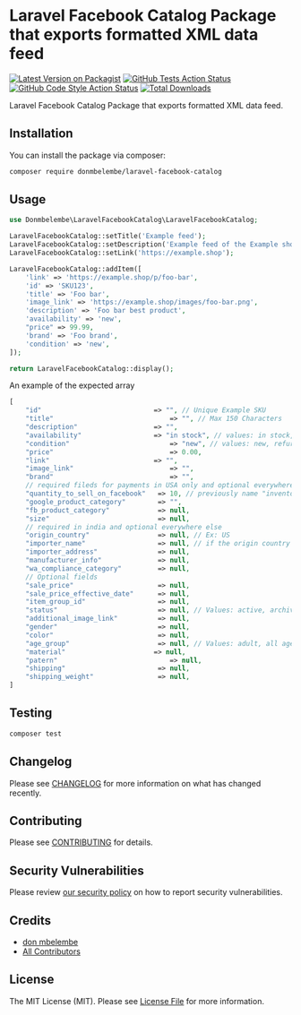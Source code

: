 # Laravel Facebook Catalog Package that exports formatted XML data feed

[![Latest Version on Packagist](https://img.shields.io/packagist/v/donmbelembe/laravel-facebook-catalog.svg?style=flat-square)](https://packagist.org/packages/donmbelembe/laravel-facebook-catalog)
[![GitHub Tests Action Status](https://img.shields.io/github/actions/workflow/status/donmbelembe/laravel-facebook-catalog/run-tests.yml?branch=main&label=tests&style=flat-square)](https://github.com/donmbelembe/laravel-facebook-catalog/actions?query=workflow%3Arun-tests+branch%3Amain)
[![GitHub Code Style Action Status](https://img.shields.io/github/actions/workflow/status/donmbelembe/laravel-facebook-catalog/fix-php-code-style-issues.yml?branch=main&label=code%20style&style=flat-square)](https://github.com/donmbelembe/laravel-facebook-catalog/actions?query=workflow%3A"Fix+PHP+code+style+issues"+branch%3Amain)
[![Total Downloads](https://img.shields.io/packagist/dt/donmbelembe/laravel-facebook-catalog.svg?style=flat-square)](https://packagist.org/packages/donmbelembe/laravel-facebook-catalog)

Laravel Facebook Catalog Package that exports formatted XML data feed.

## Installation

You can install the package via composer:

```bash
composer require donmbelembe/laravel-facebook-catalog
```

## Usage

```php
use Donmbelembe\LaravelFacebookCatalog\LaravelFacebookCatalog;

LaravelFacebookCatalog::setTitle('Example feed');
LaravelFacebookCatalog::setDescription('Example feed of the Example shop');
LaravelFacebookCatalog::setLink('https://example.shop');

LaravelFacebookCatalog::addItem([
    'link' => 'https://example.shop/p/foo-bar',
    'id' => 'SKU123',
    'title' => 'Foo bar',
    'image_link' => 'https://example.shop/images/foo-bar.png',
    'description' => 'Foo bar best product',
    'availability' => 'new',
    "price" => 99.99,
    'brand' => 'Foo brand',
    'condition' => 'new',
]);

return LaravelFacebookCatalog::display();
```

An example of the expected array

```php
[
    "id" 	            		    => "", // Unique Example SKU
    "title" 	            		    => "", // Max 150 Characters
    "description"            	    => "",
    "availability"           	    => "in stock", // values: in stock, available for order, out of stock
    "condition" 	            	    => "new", // values: new, refurbished, used
    "price" 		            	    => 0.00,
    "link"		                    => "",
    "image_link"		                => "",
    "brand" 		            	    => "",
    // required fileds for payments in USA only and optional everywhere else
    "quantity_to_sell_on_facebook"   => 10, // previously name "inventory"
    "google_product_category"        => "",
    "fb_product_category"            => null,
    "size"                           => null,
    // required in india and optional everywhere else
    "origin_country"                 => null, // Ex: US
    "importer_name"                  => null, // if the origin country is not INDIA
    "importer_address"               => null,
    "manufacturer_info"              => null,
    "wa_compliance_category"         => null,
    // Optional fields
    "sale_price"                     => null,
    "sale_price_effective_date"      => null,
    "item_group_id"                  => null,
    "status"                         => null, // Values: active, archived (or staging)
    "additional_image_link"          => null,
    "gender"                         => null,
    "color"                          => null,
    "age_group"                      => null, // Values: adult, all ages, teen, kids, todler, infant, newborn.
    "material" 	                    => null,
    "patern"	                        => null,
    "shipping"                       => null,
    "shipping_weight"                => null,
]
```

## Testing

```bash
composer test
```

## Changelog

Please see [CHANGELOG](CHANGELOG.md) for more information on what has changed recently.

## Contributing

Please see [CONTRIBUTING](CONTRIBUTING.md) for details.

## Security Vulnerabilities

Please review [our security policy](../../security/policy) on how to report security vulnerabilities.

## Credits

- [don mbelembe](https://github.com/donmbelembe)
- [All Contributors](../../contributors)

## License

The MIT License (MIT). Please see [License File](LICENSE.md) for more information.
